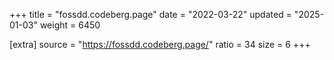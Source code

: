 +++
title = "fossdd.codeberg.page"
date = "2022-03-22"
updated = "2025-01-03"
weight = 6450

[extra]
source = "https://fossdd.codeberg.page/"
ratio = 34
size = 6
+++
